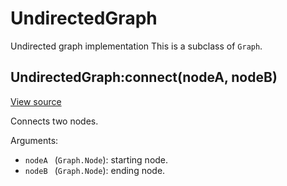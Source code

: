 # UndirectedGraph
Undirected graph implementation
This is a subclass of `Graph`.




## UndirectedGraph:connect(nodeA, nodeB)
[View source](http://github.com/vzhong/torchlib/blob/master/src//graph/UndirectedGraph.lua#L11)

Connects two nodes.

Arguments:

- `nodeA ` (`Graph.Node`): starting node.
- `nodeB ` (`Graph.Node`): ending node.


